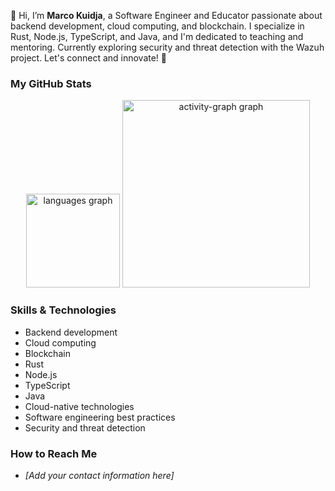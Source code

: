 👋 Hi, I’m **Marco Kuidja**, a Software Engineer and Educator passionate about backend development, cloud computing, and blockchain. I specialize in Rust, Node.js, TypeScript, and Java, and I'm dedicated to teaching and mentoring. Currently exploring security and threat detection with the Wazuh project. Let's connect and innovate! 🚀

### My GitHub Stats

<div align="center">
  <img src="https://github-readme-stats.vercel.app/api/top-langs?username=Marcjazz&locale=en&hide_title=false&layout=compact&card_width=320&langs_count=5&theme=nord&hide_border=true" height="150" alt="languages graph"  />
  <img src="https://github-readme-activity-graph.vercel.app/graph?username=Marcjazz&radius=16&theme=react&area=true&order=5&hide_border=true" height="300" alt="activity-graph graph"  />
</div>

### Skills & Technologies

<!-- Add your key skills, programming languages, frameworks, and tools here.
For example:
- Languages: Rust, TypeScript, Java, Node.js
- Cloud: AWS, Docker, Kubernetes
- Other: Blockchain, Backend Development
-->
- Backend development
- Cloud computing
- Blockchain
- Rust
- Node.js
- TypeScript
- Java
- Cloud-native technologies
- Software engineering best practices
- Security and threat detection

### How to Reach Me

<!-- Add links to your LinkedIn, Twitter, Portfolio, or an email address.
For example:
- LinkedIn: [Your LinkedIn Profile URL]
- Email: your.email@example.com
-->
- *[Add your contact information here]*
